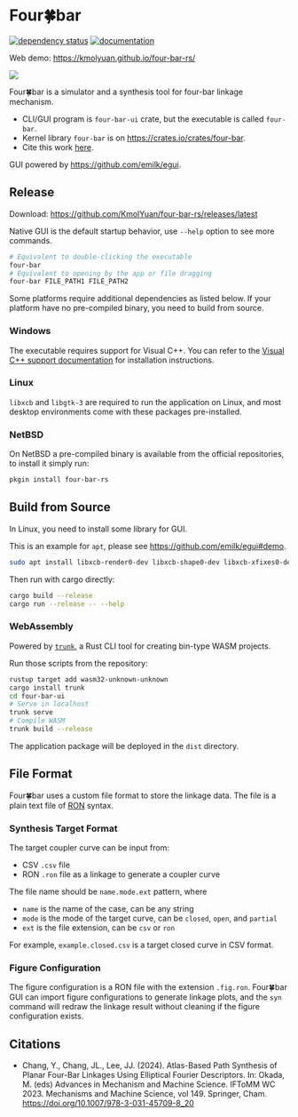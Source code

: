 # Four🍀bar

[![dependency status](https://deps.rs/repo/github/KmolYuan/four-bar-rs/status.svg)](https://deps.rs/repo/github/KmolYuan/four-bar-rs)
[![documentation](https://docs.rs/four-bar/badge.svg)](https://docs.rs/four-bar)

Web demo: <https://kmolyuan.github.io/four-bar-rs/>

![](https://raw.githubusercontent.com/KmolYuan/four-bar-rs/master/img/screenshot.png)

Four🍀bar is a simulator and a synthesis tool for four-bar linkage mechanism.

+ CLI/GUI program is `four-bar-ui` crate, but the executable is called `four-bar`.
+ Kernel library `four-bar` is on <https://crates.io/crates/four-bar>.
+ Cite this work [here](#citation).

GUI powered by <https://github.com/emilk/egui>.

## Release

Download: <https://github.com/KmolYuan/four-bar-rs/releases/latest>

Native GUI is the default startup behavior, use `--help` option to see more commands.

```bash
# Equivalent to double-clicking the executable
four-bar
# Equivalent to opening by the app or file dragging
four-bar FILE_PATH1 FILE_PATH2
```

Some platforms require additional dependencies as listed below. If your platform have no pre-compiled binary, you need to build from source.

### Windows

The executable requires support for Visual C++. You can refer to the [Visual C++ support documentation](https://docs.microsoft.com/en-us/cpp/windows/latest-supported-vc-redist?view=msvc-160) for installation instructions.

### Linux

`libxcb` and `libgtk-3` are required to run the application on Linux, and most desktop environments come with these packages pre-installed.

### NetBSD

On NetBSD a pre-compiled binary is available from the official repositories, to install it simply run:

```bash
pkgin install four-bar-rs
```

## Build from Source

In Linux, you need to install some library for GUI.

This is an example for `apt`, please see <https://github.com/emilk/egui#demo>.

```bash
sudo apt install libxcb-render0-dev libxcb-shape0-dev libxcb-xfixes0-dev libxkbcommon-dev libgtk-3-dev
```

Then run with cargo directly:

```bash
cargo build --release
cargo run --release -- --help
```

### WebAssembly

Powered by [`trunk`](<https://github.com/thedodd/trunk>), a Rust CLI tool for creating bin-type WASM projects.

Run those scripts from the repository:

```bash
rustup target add wasm32-unknown-unknown
cargo install trunk
cd four-bar-ui
# Serve in localhost
trunk serve
# Compile WASM
trunk build --release
```

The application package will be deployed in the `dist` directory.

## File Format

Four🍀bar uses a custom file format to store the linkage data. The file is a plain text file of [RON](https://github.com/ron-rs/ron) syntax.

### Synthesis Target Format

The target coupler curve can be input from:

+ CSV `.csv` file
+ RON `.ron` file as a linkage to generate a coupler curve

The file name should be `name.mode.ext` pattern, where

+ `name` is the name of the case, can be any string
+ `mode` is the mode of the target curve, can be `closed`, `open`, and `partial`
+ `ext` is the file extension, can be `csv` or `ron`

For example, `example.closed.csv` is a target closed curve in CSV format.

### Figure Configuration

The figure configuration is a RON file with the extension `.fig.ron`. Four🍀bar GUI can import figure configurations to generate linkage plots, and the `syn` command will redraw the linkage result without cleaning if the figure configuration exists.

## Citations

+ Chang, Y., Chang, JL., Lee, JJ. (2024). Atlas-Based Path Synthesis of Planar Four-Bar Linkages Using Elliptical Fourier Descriptors. In: Okada, M. (eds) Advances in Mechanism and Machine Science. IFToMM WC 2023. Mechanisms and Machine Science, vol 149. Springer, Cham. <https://doi.org/10.1007/978-3-031-45709-8_20>
